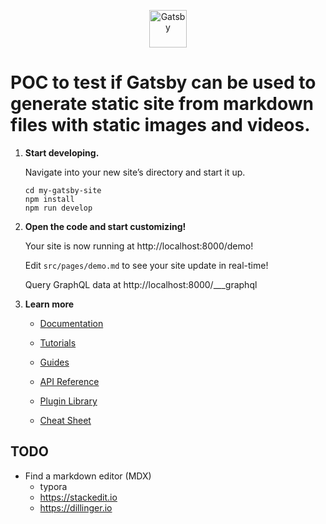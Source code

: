 <p align="center">
  <a href="https://www.gatsbyjs.com/?utm_source=starter&utm_medium=readme&utm_campaign=minimal-starter">
    <img alt="Gatsby" src="https://www.gatsbyjs.com/Gatsby-Monogram.svg" width="60" />
  </a>
</p>

# POC to test if Gatsby can be used to generate static site from markdown files with static images and videos.

1. **Start developing.**

    Navigate into your new site’s directory and start it up.

    ```shell
    cd my-gatsby-site
    npm install
    npm run develop
    ```

2. **Open the code and start customizing!**

    Your site is now running at http://localhost:8000/demo!

    Edit `src/pages/demo.md` to see your site update in real-time!

    Query GraphQL data at http://localhost:8000/___graphql

4. **Learn more**

    - [Documentation](https://www.gatsbyjs.com/docs/?utm_source=starter&utm_medium=readme&utm_campaign=minimal-starter)

    - [Tutorials](https://www.gatsbyjs.com/tutorial/?utm_source=starter&utm_medium=readme&utm_campaign=minimal-starter)

    - [Guides](https://www.gatsbyjs.com/tutorial/?utm_source=starter&utm_medium=readme&utm_campaign=minimal-starter)

    - [API Reference](https://www.gatsbyjs.com/docs/api-reference/?utm_source=starter&utm_medium=readme&utm_campaign=minimal-starter)

    - [Plugin Library](https://www.gatsbyjs.com/plugins?utm_source=starter&utm_medium=readme&utm_campaign=minimal-starter)

    - [Cheat Sheet](https://www.gatsbyjs.com/docs/cheat-sheet/?utm_source=starter&utm_medium=readme&utm_campaign=minimal-starter)


## TODO

- Find a markdown editor (MDX)
  - typora
  - https://stackedit.io
  - https://dillinger.io
